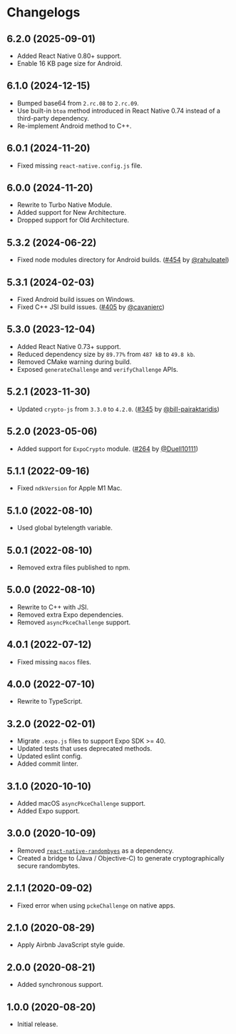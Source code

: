# Changelogs

## 6.2.0 (2025-09-01)
* Added React Native 0.80+ support.
* Enable 16 KB page size for Android.

## 6.1.0 (2024-12-15)
* Bumped base64 from `2.rc.08` to `2.rc.09`.
* Use built-in `btoa` method introduced in React Native 0.74 instead of a third-party dependency.
* Re-implement Android method to C++.

## 6.0.1 (2024-11-20)
* Fixed missing `react-native.config.js` file.

## 6.0.0 (2024-11-20)
* Rewrite to Turbo Native Module.
* Added support for New Architecture.
* Dropped support for Old Architecture.

## 5.3.2 (2024-06-22)
* Fixed node modules directory for Android builds. ([#454](https://github.com/dcangulo/react-native-pkce-challenge/pull/454) by [@rahulpatel](https://github.com/rahulpatel))

## 5.3.1 (2024-02-03)
* Fixed Android build issues on Windows.
* Fixed C++ JSI build issues. ([#405](https://github.com/dcangulo/react-native-pkce-challenge/pull/405) by [@cavanierc](https://github.com/cavanierc))

## 5.3.0 (2023-12-04)
* Added React Native 0.73+ support.
* Reduced dependency size by `89.77%` from `487 kB` to `49.8 kb`.
* Removed CMake warning during build.
* Exposed `generateChallenge` and `verifyChallenge` APIs.

## 5.2.1 (2023-11-30)
* Updated `crypto-js` from `3.3.0` to `4.2.0`. ([#345](https://github.com/dcangulo/react-native-pkce-challenge/pull/345) by [@bill-pairaktaridis](https://github.com/bill-pairaktaridis))

## 5.2.0 (2023-05-06)
* Added support for `ExpoCrypto` module. ([#264](https://github.com/dcangulo/react-native-pkce-challenge/pull/264) by [@Duell10111](https://github.com/Duell10111))

## 5.1.1 (2022-09-16)
* Fixed `ndkVersion` for Apple M1 Mac.

## 5.1.0 (2022-08-10)
* Used global bytelength variable.

## 5.0.1 (2022-08-10)
* Removed extra files published to npm.

## 5.0.0 (2022-08-10)
* Rewrite to C++ with JSI.
* Removed extra Expo dependencies.
* Removed `asyncPkceChallenge` support.

## 4.0.1 (2022-07-12)
* Fixed missing `macos` files.

## 4.0.0 (2022-07-10)
* Rewrite to TypeScript.

## 3.2.0 (2022-02-01)
* Migrate `.expo.js` files to support Expo SDK >= 40.
* Updated tests that uses deprecated methods.
* Updated eslint config.
* Added commit linter.

## 3.1.0 (2020-10-10)
* Added macOS `asyncPkceChallenge` support.
* Added Expo support.

## 3.0.0 (2020-10-09)
* Removed [`react-native-randombyes`](https://github.com/mvayngrib/react-native-randombytes) as a dependency.
* Created a bridge to (Java / Objective-C) to generate cryptographically secure randombytes.

## 2.1.1 (2020-09-02)
* Fixed error when using `pckeChallenge` on native apps.

## 2.1.0 (2020-08-29)
* Apply Airbnb JavaScript style guide.

## 2.0.0 (2020-08-21)
* Added synchronous support.

## 1.0.0 (2020-08-20)
* Initial release.
